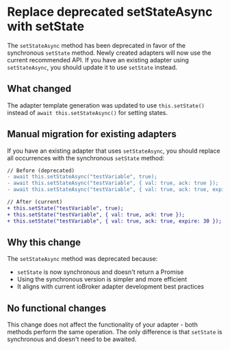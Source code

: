 # Replace deprecated setStateAsync with setState

The `setStateAsync` method has been deprecated in favor of the synchronous `setState` method. Newly created adapters will now use the current recommended API. If you have an existing adapter using `setStateAsync`, you should update it to use `setState` instead.

## What changed

The adapter template generation was updated to use `this.setState()` instead of `await this.setStateAsync()` for setting states.

## Manual migration for existing adapters

If you have an existing adapter that uses `setStateAsync`, you should replace all occurrences with the synchronous `setState` method:

```diff
// Before (deprecated)
- await this.setStateAsync("testVariable", true);
- await this.setStateAsync("testVariable", { val: true, ack: true });
- await this.setStateAsync("testVariable", { val: true, ack: true, expire: 30 });

// After (current)
+ this.setState("testVariable", true);
+ this.setState("testVariable", { val: true, ack: true });
+ this.setState("testVariable", { val: true, ack: true, expire: 30 });
```

## Why this change

The `setStateAsync` method was deprecated because:
- `setState` is now synchronous and doesn't return a Promise
- Using the synchronous version is simpler and more efficient
- It aligns with current ioBroker adapter development best practices

## No functional changes

This change does not affect the functionality of your adapter - both methods perform the same operation. The only difference is that `setState` is synchronous and doesn't need to be awaited.